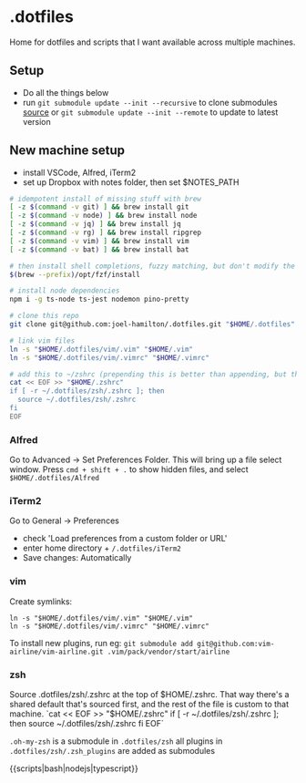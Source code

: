 # .dotfiles
Home for dotfiles and scripts that I want available across multiple machines.

## Setup
- Do all the things below
- run `git submodule update --init --recursive` to clone submodules [source](https://www.anishathalye.com/2014/08/03/managing-your-dotfiles/) or `git submodule update --init --remote` to update to latest version

## New machine setup
- install VSCode, Alfred, iTerm2
- set up Dropbox with notes folder, then set $NOTES_PATH

```sh
# idempotent install of missing stuff with brew
[ -z $(command -v git) ] && brew install git
[ -z $(command -v node) ] && brew install node
[ -z $(command -v jq) ] && brew install jq
[ -z $(command -v rg) ] && brew install ripgrep
[ -z $(command -v vim) ] && brew install vim
[ -z $(command -v bat) ] && brew install bat

# then install shell completions, fuzzy matching, but don't modify the .zshrc (it's already done)
$(brew --prefix)/opt/fzf/install

# install node dependencies
npm i -g ts-node ts-jest nodemon pino-pretty

# clone this repo
git clone git@github.com:joel-hamilton/.dotfiles.git "$HOME/.dotfiles"

# link vim files
ln -s "$HOME/.dotfiles/vim/.vim" "$HOME/.vim"
ln -s "$HOME/.dotfiles/vim/.vimrc" "$HOME/.vimrc"

# add this to ~/zshrc (prepending this is better than appending, but this is fine for now)
cat << EOF >> "$HOME/.zshrc"
if [ -r ~/.dotfiles/zsh/.zshrc ]; then
  source ~/.dotfiles/zsh/.zshrc
fi
EOF

```

### Alfred
Go to Advanced -> Set Preferences Folder. This will bring up a file select window. Press `cmd + shift + .` to show hidden files, and select `$HOME/.dotfiles/Alfred`
### iTerm2
Go to General -> Preferences

- check 'Load preferences from a custom folder or URL'
- enter home directory + `/.dotfiles/iTerm2`
- Save changes: Automatically

### vim
Create symlinks:
```
ln -s "$HOME/.dotfiles/vim/.vim" "$HOME/.vim"
ln -s "$HOME/.dotfiles/vim/.vimrc" "$HOME/.vimrc"
```

To install new plugins, run eg: `git submodule add git@github.com:vim-airline/vim-airline.git .vim/pack/vendor/start/airline`

### zsh
Source .dotfiles/zsh/.zshrc at the top of $HOME/.zshrc. That way there's a shared default that's sourced first, and the rest of the file is custom to that machine.
`cat << EOF >> "$HOME/.zshrc"
if [ -r ~/.dotfiles/zsh/.zshrc ]; then
source ~/.dotfiles/zsh/.zshrc
fi
EOF`

`.oh-my-zsh` is a submodule in `.dotfiles/zsh`
all plugins in `.dotfiles/zsh/.zsh_plugins` are added as submodules

{{scripts|bash|nodejs|typescript}}